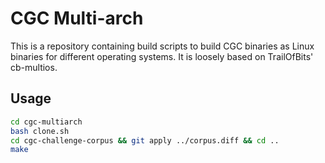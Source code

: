 # CGC Multi-arch

This is a repository containing build scripts to build CGC binaries as Linux binaries for different operating systems.
It is loosely based on TrailOfBits' cb-multios.

## Usage

```bash
cd cgc-multiarch
bash clone.sh
cd cgc-challenge-corpus && git apply ../corpus.diff && cd ..
make
```